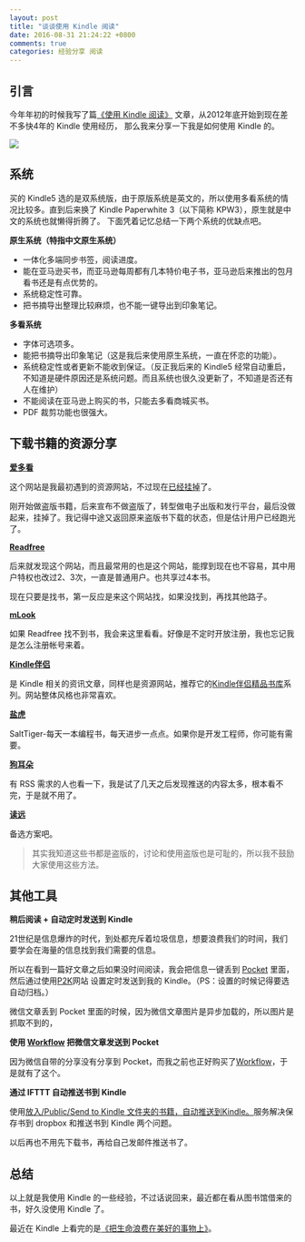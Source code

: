 ```yaml
---
layout: post
title: "谈谈使用 Kindle 阅读"
date: 2016-08-31 21:24:22 +0800
comments: true
categories: 经验分享 阅读
---
```


## 引言

今年年初的时候我写了篇[《使用 Kindle 阅读》](http://blog.forecho.com/use-the-kindle-reading.html) 文章，从2012年底开始到现在差不多快4年的 Kindle 使用经历，
那么我来分享一下我是如何使用 Kindle 的。

![](http://ww1.sinaimg.cn/large/4cc5f9b3gw1f7d9t8yndyj20mq04r0tk.jpg)

<!--more-->

## 系统

买的 Kindle5 选的是双系统版，由于原版系统是英文的，所以使用多看系统的情况比较多。直到后来换了 Kindle Paperwhite 3（以下简称 KPW3），原生就是中文的系统也就懒得折腾了。
下面凭着记忆总结一下两个系统的优缺点吧。

**原生系统（特指中文原生系统）**

- 一体化多端同步书签，阅读进度。
- 能在亚马逊买书，而亚马逊每周都有几本特价电子书，亚马逊后来推出的包月看书还是有点优势的。
- 系统稳定性可靠。
- 把书摘导出整理比较麻烦，也不能一键导出到印象笔记。


**多看系统**

- 字体可选项多。
- 能把书摘导出印象笔记（这是我后来使用原生系统，一直在怀恋的功能）。
- 系统稳定性或者更新不能收到保证。（反正我后来的 Kindle5 经常自动重启，不知道是硬件原因还是系统问题。而且系统也很久没更新了，不知道是否还有人在维护）
- 不能阅读在亚马逊上购买的书，只能去多看商城买书。
- PDF 裁剪功能也很强大。

## 下载书籍的资源分享

**[爱多看](http://www.ikandou.com/)**

这个网站是我最初遇到的资源网站，不过现在[已经挂掉](http://www.itjuzi.com/company/1076)了。

刚开始做盗版书籍，后来宣布不做盗版了，转型做电子出版和发行平台，最后没做起来，挂掉了。我记得中途又返回原来盗版书下载的状态，但是估计用户已经跑光了。

**[Readfree](http://readfree.me/)**

后来就发现这个网站，而且最常用的也是这个网站，能撑到现在也不容易，其中用户特权也改过2、3次，一直是普通用户。也共享过4本书。

现在只要是找书，第一反应是来这个网站找，如果没找到，再找其他路子。

**[mLook](https://www.mlook.mobi/)**

如果 Readfree 找不到书，我会来这里看看。好像是不定时开放注册，我也忘记我是怎么注册帐号来着。

**[Kindle伴侣](http://kindlefere.com/)**

是 Kindle 相关的资讯文章，同样也是资源网站，推荐它的[Kindle伴侣精品书库](http://kindlefere.com/share)系列。网站整体风格也非常喜欢。

**[盐虎](http://www.salttiger.com/)**

SaltTiger-每天一本编程书，每天进步一点点。如果你是开发工程师，你可能有需要。

**[狗耳朵](https://www.dogear.cn/)**

有 RSS 需求的人也看一下，我是试了几天之后发现推送的内容太多，根本看不完，于是就不用了。

**[读远](http://readcolor.com/)**

备选方案吧。

> 其实我知道这些书都是盗版的，讨论和使用盗版也是可耻的，所以我不鼓励大家使用这些方法。

## 其他工具

**稍后阅读 + 自动定时发送到 Kindle**

21世纪是信息爆炸的时代，到处都充斥着垃圾信息，想要浪费我们的时间，我们要学会在海量的信息找到我们需要的信息。

所以在看到一篇好文章之后如果没时间阅读，我会把信息一键丢到 [Pocket](https://getpocket.com/) 里面，然后通过使用[P2K](http://p2k.co/)网站
设置定时发送到我的 Kindle。（PS：设置的时候记得要选自动归档。）

微信文章丢到 Pocket 里面的时候，因为微信文章图片是异步加载的，所以图片是抓取不到的，

**使用 [Workflow](http://3li3.com/app/view?id=23599) 把微信文章发送到 Pocket**

因为微信自带的分享没有分享到 Pocket，而我之前也正好购买了[Workflow](http://3li3.com/app/view?id=23599)，于是就有了这个。



**通过 IFTTT 自动推送书到 Kindle**

使用[放入/Public/Send to Kindle 文件夹的书籍，自动推送到Kindle。](https://ifttt.com/recipes/25275-public-send-to-kindle-kindle)服务解决保存书到 dropbox 和推送书到
Kindle 两个问题。

以后再也不用先下载书，再给自己发邮件推送书了。

## 总结

以上就是我使用 Kindle 的一些经验，不过话说回来，最近都在看从图书馆借来的书，好久没使用 Kindle 了。

最近在 Kindle 上看完的是[《把生命浪费在美好的事物上》](https://book.douban.com/subject/26390229/)。